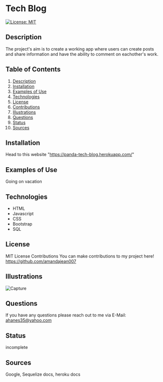 # Tech Blog
[![License: MIT](https://img.shields.io/badge/License-MIT-yellow.svg)](https://opensource.org/licenses/MIT)

## Description <a name="description"></a>
The project's aim is to create a working app where users can create posts and share information and have the ability to comment on eachother's work.

## Table of Contents
1. [Description](#description)
2. [Installation](#installation)
3. [Examples of Use](#examples)
4. [Technologies](#technologies)
5. [License](#license)
6. [Contributions](#contributions)
7. [Illustrations](#illustrations)
8. [Questions](#questions)
9. [Status](#status)
10. [Sources](#sources)

## Installation <a name="installation"></a>
Head to this website "https://panda-tech-blog.herokuapp.com/"

## Examples of Use <a name="examples"></a>
Going on vacation

## Technologies <a name="technologies"></a>
  - HTML
  - Javascript
  - CSS
  - Bootstrap
  - SQL

## License <a name="license"></a>
MIT License
Contributions <a name="contributions"></a>
You can make contributions to my project here! https://github.com/amandajean007

## Illustrations <a name="illustrations"></a>
![Capture](https://user-images.githubusercontent.com/85036414/138790894-91f69768-0a7a-494e-b609-5275a94c9cef.PNG)


## Questions <a name="questions"></a>
If you have any questions please reach out to me via E-Mail: ahanes35@yahoo.com

## Status <a name="status"></a>
incomplete

## Sources <a name="sources"></a>
Google, Sequelize docs, heroku docs
